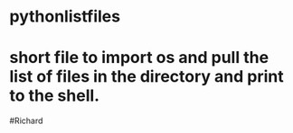 # pythonlistfiles
# short file to import os and pull the list of files in the directory and print to the shell.

#Richard
